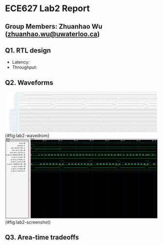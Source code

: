 # ECE627 Lab2 Report
## Group Members: <Please Add Your Names Here> Zhuanhao Wu (zhuanhao.wu@uwaterloo.ca)

## Q1. RTL design
- Latency:
- Throughput:

## Q2. Waveforms
![Waveform of circuit of Wavedrom.](lab2-wavedrom.png){#fig:lab2-wavedrom}
![VCD dump.](lab2-screenshot.png){#fig:lab2-screenshot}


## Q3. Area-time tradeoffs
